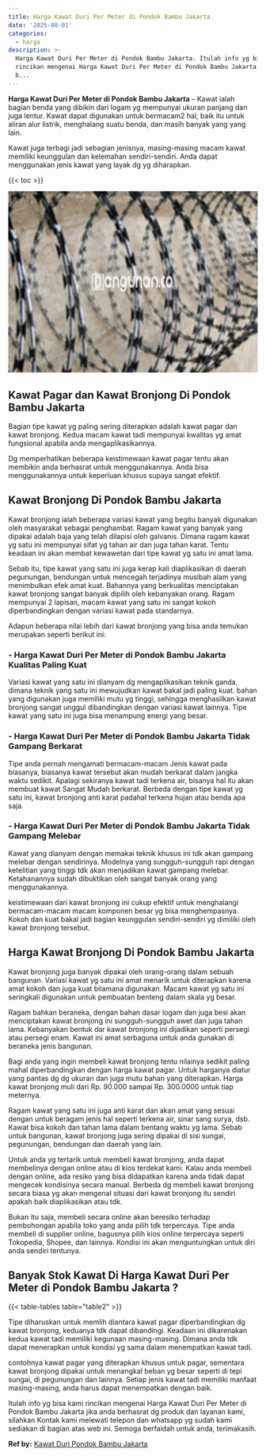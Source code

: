 ```yaml
---
title: Harga Kawat Duri Per Meter di Pondok Bambu Jakarta
date: '2025-08-01'
categories:
  - harga
description: >-
  Harga Kawat Duri Per Meter di Pondok Bambu Jakarta. Itulah info yg bisa kami
  rincikan mengenai Harga Kawat Duri Per Meter di Pondok Bambu Jakarta jika anda
  b...
---
```


**Harga Kawat Duri Per Meter di Pondok Bambu Jakarta** – Kawat ialah bagian benda yang dibikin dari logam yg mempunyai ukuran panjang dan juga lentur. Kawat dapat digunakan untuk bermacam2 hal, baik itu untuk aliran alur listrik, menghalang suatu benda, dan masih banyak yang yang lain.

Kawat juga terbagi jadi sebagian jenisnya, masing-masing macam kawat memiliki keunggulan dan kelemahan sendiri-sendiri. Anda dapat menggunakan jenis kawat yang layak dg yg diharapkan.

{{< toc >}}

![Harga Kawat Duri Per Meter di Pondok Bambu Jakarta](/images/jual-kawat-murah32.png)

## Kawat Pagar dan Kawat Bronjong Di Pondok Bambu Jakarta

Bagian tipe kawat yg paling sering diterapkan adalah kawat pagar dan kawat bronjong. Kedua macam kawat tadi mempunyai kwalitas yg amat fungsional apabila anda mengaplikasikannya.

Dg memperhatikan beberapa keistimewaan kawat pagar tentu akan membikin anda berhasrat untuk menggunakannya. Anda bisa menggunakannya untuk keperluan khusus supaya sangat efektif.

## Kawat Bronjong Di Pondok Bambu Jakarta

Kawat bronjong ialah beberapa variasi kawat yang begitu banyak digunakan oleh masyarakat sebagai penghambat. Ragam kawat yang banyak yang dipakai adalah baja yang telah dilapisi oleh galvanis. Dimana ragam kawat yg satu ini mempunyai sifat yg tahan air dan juga tahan karat. Tentu keadaan ini akan membat kewawetan dari tipe kawat yg satu ini amat lama.

Sebab itu, tipe kawat yang satu ini juga kerap kali diaplikasikan di daerah pegunungan, bendungan untuk mencegah terjadinya musibah alam yang menimbulkan efek amat kuat. Bahannya yang berkualitas menciptakan kawat bronjong sangat banyak dipilih oleh kebanyakan orang. Ragam mempunyai 2 lapisan, macam kawat yang satu ini sangat kokoh diperbandingkan dengan variasi kawat pada standarnya.

Adapun beberapa nilai lebih dari kawat bronjong yang bisa anda temukan merupakan seperti berikut ini:

### \- Harga Kawat Duri Per Meter di Pondok Bambu Jakarta Kualitas Paling Kuat

Variasi kawat yang satu ini dianyam dg mengaplikasikan teknik ganda, dimana teknik yang satu ini mewujudkan kawat bakal jadi paling kuat. bahan yang digunakan juga memiliki mutu yg tinggi, sehingga menghasilkan kawat bronjong sangat unggul dibandingkan dengan variasi kawat lainnya. Tipe kawat yang satu ini juga bisa menampung energi yang besar.

### \- Harga Kawat Duri Per Meter di Pondok Bambu Jakarta Tidak Gampang Berkarat

Tipe anda pernah mengamati bermacam-macam Jenis kawat pada biasanya, biasanya kawat tersebut akan mudah berkarat dalam jangka waktu sedikit. Apalagi sekiranya kawat tadi terkena air, bisanya hal itu akan membuat kawat Sangat Mudah berkarat. Berbeda dengan tipe kawat yg satu ini, kawat bronjong anti karat padahal terkena hujan atau benda apa saja.

### \- Harga Kawat Duri Per Meter di Pondok Bambu Jakarta Tidak Gampang Melebar

Kawat yang dianyam dengan memakai teknik khusus ini tdk akan gampang melebar dengan sendirinya. Modelnya yang sungguh-sungguh rapi dengan ketelitian yang tinggi tdk akan menjadikan kawat gampang melebar. Ketahanannya sudah dibuktikan oleh sangat banyak orang yang menggunakannya.

keistimewaan dari kawat bronjong ini cukup efektif untuk menghalangi bermacam-macam macam komponen besar yg bisa menghempasnya. Kokoh dan kuat bakal jadi bagian keunggulan sendiri-sendiri yg dimiliki oleh kawat bronjong tersebut.

## Harga Kawat Bronjong Di Pondok Bambu Jakarta

Kawat bronjong juga banyak dipakai oleh orang-orang dalam sebuah bangunan. Variasi kawat yg satu ini amat menarik untuk diterapkan karena amat kokoh dan juga kuat bilamana digunakan. Macam kawat yg satu ini seringkali digunakan untuk pembuatan benteng dalam skala yg besar.

Ragam bahkan beraneka, dengan bahan dasar logam dan juga besi akan menciptakan kawat bronjong ini sungguh-sungguh awet dan juga tahan lama. Kebanyakan bentuk dar kawat bronjong ini dijadikan seperti persegi atau persegi enam. Kawat ini amat serbaguna untuk anda gunakan di beraneka jenis bangunan.

Bagi anda yang ingin membeli kawat bronjong tentu nilainya sedikit paling mahal diperbandingkan dengan harga kawat pagar. Untuk harganya diatur yang pantas dg dg ukuran dan juga mutu bahan yang diterapkan. Harga kawat bronjong muli dari Rp. 90.000 sampai Rp. 300.0000 untuk tiap meternya.

Ragam kawat yang satu ini juga anti karat dan akan amat yang sesuai dengan untuk beragam jenis hal seperti terkena air, sinar sang surya, dsb. Kawat bisa kokoh dan tahan lama dalam bentang waktu yg lama. Sebab untuk bangunan, kawat bronjong juga sering dipakai di sisi sungai, pegunungan, bendungan dan daerah yang lain.

Untuk anda yg tertarik untuk membeli kawat bronjong, anda dapat membelinya dengan online atau di kios terdekat kami. Kalau anda membeli dengan online, ada resiko yang bisa didapatkan karena anda tidak dapat mengecek kondisinya secara manual. Berbeda dg membeli kawat bronjong secara biasa yg akan mengenal situasi dari kawat bronjong itu sendiri apakah baik diaplikasikan atau tdk.

Bukan itu saja, membeli secara online akan beresiko terhadap pembohongan apabila toko yang anda pilih tdk terpercaya. Tipe anda membeli di supplier online, bagusnya pilih kios online terpercaya seperti Tokopedia, Shopee, dan lainnya. Kondisi ini akan menguntungkan untuk diri anda sendiri tentunya.

## Banyak Stok Kawat Di Harga Kawat Duri Per Meter di Pondok Bambu Jakarta ?

{{< table-tables table="table2" >}}

Tipe diharuskan untuk memlih diantara kawat pagar diperbandingkan dg kawat bronjong, keduanya tdk dapat dibandingi. Keadaan ini dikarenakan kedua kawat tadi memiliki kegunaan masing-masing. Dimana anda tdk dapat menerapkan untuk kondisi yg sama dalam menempatkan kawat tadi.

contohnya kawat pagar yang diterapkan khusus untuk pagar, sementara kawat bronjong dipakai untuk menangkal beban yg besar seperti di tepi sungai, di pegunungan dan lainnya. Setiap jenis kawat tadi memiliki manfaat masing-masing, anda harus dapat menempatkan dengan baik.

Itulah info yg bisa kami rincikan mengenai Harga Kawat Duri Per Meter di Pondok Bambu Jakarta jika anda berhasrat dg produk dan layanan kami, silahkan Kontak kami melewati telepon dan whatsapp yg sudah kami sediakan di bagian atas web ini. Semoga berfaidah untuk anda, terimakasih.

**Ref by:** [Kawat Duri Pondok Bambu Jakarta](https://id.wikipedia.org/wiki/Kawat)
